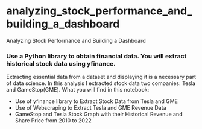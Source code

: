 # analyzing_stock_performance_and_building_a_dashboard
Analyzing Stock Performance and Building a Dashboard

### Use a Python library to obtain financial data. You will extract historical stock data using yfinance. 

Extracting essential data from a dataset and displaying it is a necessary part of data science.
In this analysis I extracted stock data two companies: Tesla and GameStop(GME).
What you will find in this notebook:
- Use of yfinance library to Extract Stock Data from Tesla and GME
- Use of Webscraping to Extract Tesla and GME Revenue Data
- GameStop and Tesla Stock Graph with their Historical Revenue and Share Price from 2010 to 2022
